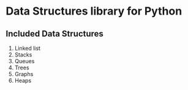 # Data Structures library for Python

## Included Data Structures

1. Linked list
2. Stacks
3. Queues
4. Trees
5. Graphs
6. Heaps
